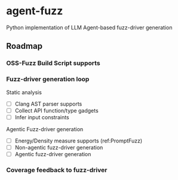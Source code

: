 # agent-fuzz
Python implementation of LLM Agent-based fuzz-driver generation 

## Roadmap

### OSS-Fuzz Build Script supports

### Fuzz-driver generation loop

Static analysis

- [ ] Clang AST parser supports
- [ ] Collect API function/type gadgets
- [ ] Infer input constraints 

Agentic Fuzz-driver generation

- [ ] Energy/Density measure supports (ref:PromptFuzz)
- [ ] Non-agentic fuzz-driver generation
- [ ] Agentic fuzz-driver generation

### Coverage feedback to fuzz-driver
